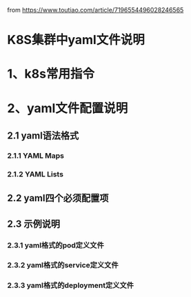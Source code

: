 from https://www.toutiao.com/article/7196554496028246565  
# K8S集群中yaml文件说明
# 1、k8s常用指令
# 2、yaml文件配置说明
   ## 2.1 yaml语法格式
   ### 2.1.1 YAML Maps
   ### 2.1.2 YAML Lists
   ## 2.2 yaml四个必须配置项
   ## 2.3 示例说明
   ### 2.3.1 yaml格式的pod定义文件
   ### 2.3.2 yaml格式的service定义文件
   ### 2.3.3 yaml格式的deployment定义文件
